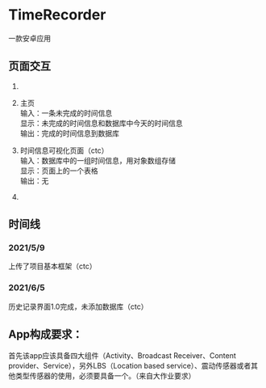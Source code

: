 # TimeRecorder
一款安卓应用

## 页面交互

1.

2. 主页  
输入：一条未完成的时间信息  
显示：未完成的时间信息和数据库中今天的时间信息  
输出：完成的时间信息到数据库   

3. 时间信息可视化页面（ctc）  
输入：数据库中的一组时间信息，用对象数组存储  
显示：页面上的一个表格  
输出：无  

4. 

## 时间线
### 2021/5/9
上传了项目基本框架（ctc）

### 2021/6/5
历史记录界面1.0完成，未添加数据库（ctc）

## App构成要求：
首先该app应该具备四大组件（Activity、Broadcast Receiver、Content provider、Service），另外LBS（Location based service）、震动传感器或者其他类型传感器的使用，必须要具备一个。（来自大作业要求）
